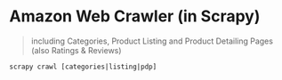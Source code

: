 # Amazon Web Crawler (in Scrapy)
> including Categories, Product Listing and Product Detailing Pages (also Ratings & Reviews)

``` scrapy crawl [categories|listing|pdp] ```
